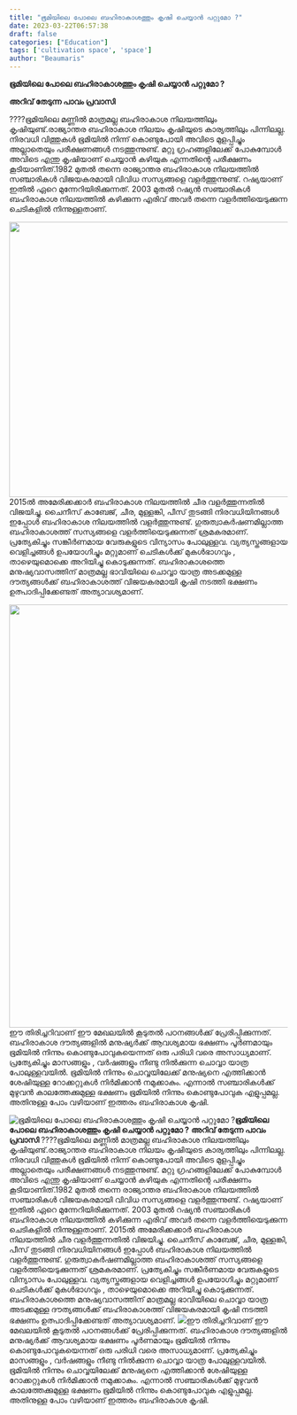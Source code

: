 ```yaml
---
title: "ഭൂമിയിലെ പോലെ ബഹിരാകാശത്തും കൃഷി ചെയ്യാൻ പറ്റുമോ ?"
date: 2023-03-22T06:57:38
draft: false
categories: ["Education"]
tags: ['cultivation space', 'space']
author: "Beaumaris"
---
```


<strong>ഭൂമിയിലെ പോലെ ബഹിരാകാശത്തും കൃഷി ചെയ്യാൻ പറ്റുമോ ?</strong>

<strong>അറിവ് തേടുന്ന പാവം പ്രവാസി</strong>

????ഭൂമിയിലെ മണ്ണിൽ മാത്രമല്ല ബഹിരാകാശ നിലയത്തിലും കൃഷിയുണ്ട്.രാജ്യാന്തര ബഹിരാകാശ നിലയം കൃഷിയുടെ കാര്യത്തിലും പിന്നിലല്ല. നിരവധി വിത്തുകൾ ഭൂമിയിൽ നിന്ന് കൊണ്ടുപോയി അവിടെ മുളപ്പിച്ചും അല്ലാതെയും പരീക്ഷണങ്ങൾ നടത്തുന്നുണ്ട്. മറ്റു ഗ്രഹങ്ങളിലേക്ക് പോകുമ്പോൾ അവിടെ എന്തു കൃഷിയാണ് ചെയ്യാൻ കഴിയുക എന്നതിന്റെ പരീക്ഷണം കൂടിയാണിത്.1982 മുതല്‍ തന്നെ രാജ്യാന്തര ബഹിരാകാശ നിലയത്തില്‍ സഞ്ചാരികള്‍ വിജയകരമായി വിവിധ സസ്യങ്ങളെ വളര്‍ത്തുന്നുണ്ട്. റഷ്യയാണ് ഇതില്‍ ഏറെ മുന്നേറിയിരിക്കുന്നത്. 2003 മുതല്‍ റഷ്യന്‍ സഞ്ചാരികള്‍ ബഹിരാകാശ നിലയത്തില്‍ കഴിക്കുന്ന എരിവ് അവര്‍ തന്നെ വളര്‍ത്തിയെടുക്കുന്ന ചെടികളില്‍ നിന്നുള്ളതാണ്.

<img class="size-full wp-image-388541 aligncenter" src="https://cdn.boolokam.com/articles/2023/03/dqdddd.jpg" alt="" width="720" height="497" />2015ല്‍ അമേരിക്കക്കാര്‍ ബഹിരാകാശ നിലയത്തില്‍ ചീര വളര്‍ത്തുന്നതില്‍ വിജയിച്ചു. ചൈനീസ് കാബേജ്, ചീര, മുള്ളങ്കി, പീസ് തുടങ്ങി നിരവധിയിനങ്ങള്‍ ഇപ്പോള്‍ ബഹിരാകാശ നിലയത്തില്‍ വളര്‍ത്തുന്നുണ്ട്. ഗുരുത്വാകര്‍ഷണമില്ലാത്ത ബഹിരാകാശത്ത് സസ്യങ്ങളെ വളര്‍ത്തിയെടുക്കുന്നത് ശ്രമകരമാണ്. പ്രത്യേകിച്ചും സങ്കീര്‍ണമായ വേരുകളുടെ വിന്യാസം പോലുള്ളവ. വ്യത്യസ്തങ്ങളായ വെളിച്ചങ്ങള്‍ ഉപയോഗിച്ചും മറ്റുമാണ് ചെടികള്‍ക്ക് മുകള്‍ഭാഗവും , താഴെയുമൊക്കെ അറിയിച്ചു കൊടുക്കുന്നത്. ബഹിരാകാശത്തെ മനുഷ്യവാസത്തിന് മാത്രമല്ല ഭാവിയിലെ ചൊവ്വാ യാത്ര അടക്കമുള്ള ദൗത്യങ്ങള്‍ക്ക് ബഹിരാകാശത്ത് വിജയകരമായി കൃഷി നടത്തി ഭക്ഷണം ഉത്പാദിപ്പിക്കേണ്ടത് അത്യാവശ്യമാണ്.

<img class="size-full wp-image-388542 aligncenter" src="https://cdn.boolokam.com/articles/2023/03/d.jpg" alt="" width="720" height="764" />ഈ തിരിച്ചറിവാണ് ഈ മേഖലയില്‍ കൂടുതല്‍ പഠനങ്ങള്‍ക്ക് പ്രേരിപ്പിക്കുന്നത്. ബഹിരാകാശ ദൗത്യങ്ങളില്‍ മനുഷ്യര്‍ക്ക് ആവശ്യമായ ഭക്ഷണം പൂര്‍ണമായും ഭൂമിയില്‍ നിന്നും കൊണ്ടുപോവുകയെന്നത് ഒരു പരിധി വരെ അസാധ്യമാണ്. പ്രത്യേകിച്ചും മാസങ്ങളും , വര്‍ഷങ്ങളും നീണ്ടു നില്‍ക്കുന്ന ചൊവ്വാ യാത്ര പോലുള്ളവയില്‍. ഭൂമിയില്‍ നിന്നും ചൊവ്വയിലേക്ക് മനുഷ്യനെ എത്തിക്കാന്‍ ശേഷിയുള്ള റോക്കറ്റുകള്‍ നിര്‍മിക്കാന്‍ നമുക്കാകും. എന്നാല്‍ സഞ്ചാരികള്‍ക്ക് മുഴുവന്‍ കാലത്തേക്കുമുള്ള ഭക്ഷണം ഭൂമിയില്‍ നിന്നും കൊണ്ടുപോവുക എളുപ്പമല്ല. അതിനുള്ള പോം വഴിയാണ് ഇത്തരം ബഹിരാകാശ കൃഷി.


![ഭൂമിയിലെ പോലെ ബഹിരാകാശത്തും കൃഷി ചെയ്യാൻ പറ്റുമോ ?](https://cdn.boolokam.com/articles/2023/03/dqdddd.jpg)**ഭൂമിയിലെ പോലെ ബഹിരാകാശത്തും കൃഷി ചെയ്യാൻ പറ്റുമോ ?** **അറിവ് തേടുന്ന പാവം പ്രവാസി** ????ഭൂമിയിലെ മണ്ണിൽ മാത്രമല്ല ബഹിരാകാശ നിലയത്തിലും കൃഷിയുണ്ട്.രാജ്യാന്തര ബഹിരാകാശ നിലയം കൃഷിയുടെ കാര്യത്തിലും പിന്നിലല്ല. നിരവധി വിത്തുകൾ ഭൂമിയിൽ നിന്ന് കൊണ്ടുപോയി അവിടെ മുളപ്പിച്ചും അല്ലാതെയും പരീക്ഷണങ്ങൾ നടത്തുന്നുണ്ട്. മറ്റു ഗ്രഹങ്ങളിലേക്ക് പോകുമ്പോൾ അവിടെ എന്തു കൃഷിയാണ് ചെയ്യാൻ കഴിയുക എന്നതിന്റെ പരീക്ഷണം കൂടിയാണിത്.1982 മുതല്‍ തന്നെ രാജ്യാന്തര ബഹിരാകാശ നിലയത്തില്‍ സഞ്ചാരികള്‍ വിജയകരമായി വിവിധ സസ്യങ്ങളെ വളര്‍ത്തുന്നുണ്ട്. റഷ്യയാണ് ഇതില്‍ ഏറെ മുന്നേറിയിരിക്കുന്നത്. 2003 മുതല്‍ റഷ്യന്‍ സഞ്ചാരികള്‍ ബഹിരാകാശ നിലയത്തില്‍ കഴിക്കുന്ന എരിവ് അവര്‍ തന്നെ വളര്‍ത്തിയെടുക്കുന്ന ചെടികളില്‍ നിന്നുള്ളതാണ്. 2015ല്‍ അമേരിക്കക്കാര്‍ ബഹിരാകാശ നിലയത്തില്‍ ചീര വളര്‍ത്തുന്നതില്‍ വിജയിച്ചു. ചൈനീസ് കാബേജ്, ചീര, മുള്ളങ്കി, പീസ് തുടങ്ങി നിരവധിയിനങ്ങള്‍ ഇപ്പോള്‍ ബഹിരാകാശ നിലയത്തില്‍ വളര്‍ത്തുന്നുണ്ട്. ഗുരുത്വാകര്‍ഷണമില്ലാത്ത ബഹിരാകാശത്ത് സസ്യങ്ങളെ വളര്‍ത്തിയെടുക്കുന്നത് ശ്രമകരമാണ്. പ്രത്യേകിച്ചും സങ്കീര്‍ണമായ വേരുകളുടെ വിന്യാസം പോലുള്ളവ. വ്യത്യസ്തങ്ങളായ വെളിച്ചങ്ങള്‍ ഉപയോഗിച്ചും മറ്റുമാണ് ചെടികള്‍ക്ക് മുകള്‍ഭാഗവും , താഴെയുമൊക്കെ അറിയിച്ചു കൊടുക്കുന്നത്. ബഹിരാകാശത്തെ മനുഷ്യവാസത്തിന് മാത്രമല്ല ഭാവിയിലെ ചൊവ്വാ യാത്ര അടക്കമുള്ള ദൗത്യങ്ങള്‍ക്ക് ബഹിരാകാശത്ത് വിജയകരമായി കൃഷി നടത്തി ഭക്ഷണം ഉത്പാദിപ്പിക്കേണ്ടത് അത്യാവശ്യമാണ്. ![](https://cdn.boolokam.com/articles/2023/03/d.jpg)ഈ തിരിച്ചറിവാണ് ഈ മേഖലയില്‍ കൂടുതല്‍ പഠനങ്ങള്‍ക്ക് പ്രേരിപ്പിക്കുന്നത്. ബഹിരാകാശ ദൗത്യങ്ങളില്‍ മനുഷ്യര്‍ക്ക് ആവശ്യമായ ഭക്ഷണം പൂര്‍ണമായും ഭൂമിയില്‍ നിന്നും കൊണ്ടുപോവുകയെന്നത് ഒരു പരിധി വരെ അസാധ്യമാണ്. പ്രത്യേകിച്ചും മാസങ്ങളും , വര്‍ഷങ്ങളും നീണ്ടു നില്‍ക്കുന്ന ചൊവ്വാ യാത്ര പോലുള്ളവയില്‍. ഭൂമിയില്‍ നിന്നും ചൊവ്വയിലേക്ക് മനുഷ്യനെ എത്തിക്കാന്‍ ശേഷിയുള്ള റോക്കറ്റുകള്‍ നിര്‍മിക്കാന്‍ നമുക്കാകും. എന്നാല്‍ സഞ്ചാരികള്‍ക്ക് മുഴുവന്‍ കാലത്തേക്കുമുള്ള ഭക്ഷണം ഭൂമിയില്‍ നിന്നും കൊണ്ടുപോവുക എളുപ്പമല്ല. അതിനുള്ള പോം വഴിയാണ് ഇത്തരം ബഹിരാകാശ കൃഷി.
